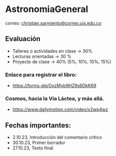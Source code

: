 # AstronomiaGeneral

correo: christian.sarmiento@correo.uis.edu.co

## Evaluación

- Talleres o actividades en clase -> 30%
- Lecturas orientadas -> 30 %
- Proyecto de clase -> 40% (5%, 10%, 10%, 15%)


### Enlace para registrar el libro:

- https://forms.gle/GxzMyb9HZ9s6DkK69

### Cosmos, hacia la Vía Láctea, y más allá.
- https://www.dailymotion.com/video/x2wp4wz

## Fechas importantes:

- 2.10.23, Introducción del comentario crítico
- 30.10.23, Primer borrador
- 27.10.23, Texto final
  




